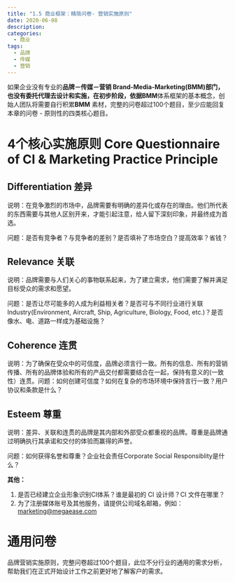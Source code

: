 ```yaml
---
title: "1.5 商业框架：精简问卷- 营销实施原则"
date: 2020-06-08
description:
categories:
  - 商业
tags:
  - 品牌
  - 传媒
  - 营销
---
```


如果企业没有专业的**品牌－传媒－营销 Brand-Media-Marketing(BMM)**部门，也没有委托代理去设计和实施，在初步阶段，依据**BMM**体系框架的基本概念，创始人团队将需要自行积累**BMM** 素材，完整的问卷超过100个题目，至少应能回复本章的问卷 - 原则性的四类核心题目。

# 4个核心实施原则 Core Questionnaire of CI & Marketing Practice Principle

## Differentiation 差异

说明：在竞争激烈的市场中，品牌需要有明确的差异化或存在的理由。他们所代表的东西需要与其他人区别开来，才能引起注意，给人留下深刻印象，并最终成为首选。

问题：是否有竞争者？与竞争者的差别？是否填补了市场空白？提高效率？省钱？

## Relevance 关联

说明：品牌需要与人们关心的事物联系起来，为了建立需求，他们需要了解并满足目标受众的需求和愿望。

问题：是否让尽可能多的人成为利益相关者？是否可与不同行业进行关联 Industry(Environment, Aircraft, Ship, Agriculture, Biology, Food, etc.)？是否像水、电、道路一样成为基础设施？

## Coherence 连贯

说明：为了确保在受众中的可信度，品牌必须言行一致。所有的信息、所有的营销传播、所有的品牌体验和所有的产品交付都需要结合在一起，保持有意义的(一致性）连贯。问题：如何创建可信度？如何在复杂的市场环境中保持言行一致？用户协议和条款是什么？

## Esteem 尊重

说明：差异、关联和连贯的品牌是其内部和外部受众都重视的品牌。尊重是品牌通过明确执行其承诺和交付的体验而赢得的声誉。

问题：如何获得名誉和尊重？企业社会责任Corporate Social Responsiblity是什么？

**其他：**

1. 是否已经建立企业形象识别CI体系？谁是最初的 CI 设计师？CI 文件在哪里？
2. 为了注册媒体账号及其他服务，请提供公司域名邮箱，例如：[marketing@megaease.com](mailto:marketing@megaease.com)

# 通用问卷

品牌营销实施原则，完整问卷超过100个题目，此位不分行业的通用的需求分析，帮助我们在正式开始设计工作之前更好地了解客户的需求。
